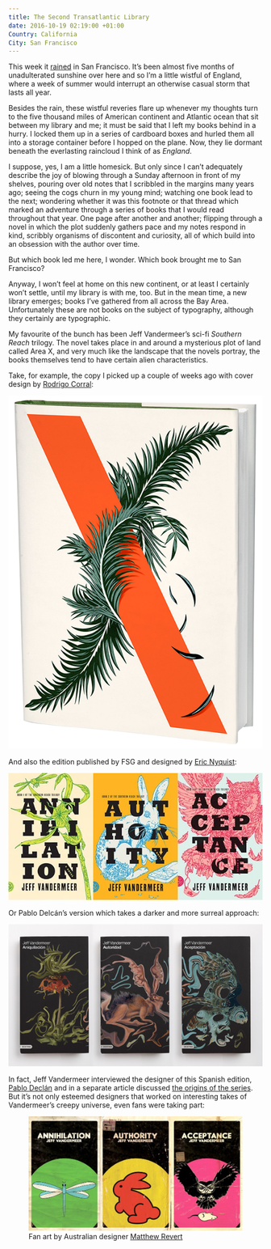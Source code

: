 ```yaml
---
title: The Second Transatlantic Library
date: 2016-10-19 02:19:00 +01:00
Country: California
City: San Francisco
---
```


<p>This week it <a href="https://twitter.com/vruba/status/786964172428816384">rained</a> in San Francisco. It’s been almost five months of unadulterated sunshine over here and so I’m a little wistful of England, where a week of summer would interrupt an otherwise casual storm that lasts all year.</p>

<p>Besides the rain, these wistful reveries flare up whenever my thoughts turn to the five thousand miles of American continent and Atlantic ocean that sit between my library and me; it must be said that I left my books behind in a hurry. I locked them up in a series of cardboard boxes and hurled them all into a storage container before I hopped on the plane. Now, they lie dormant beneath the everlasting raincloud I think of as <em>England</em>.</p>

<p>I suppose, yes, I am a little homesick. But only since I can’t adequately describe the joy of blowing through a Sunday afternoon in front of my shelves, pouring over old notes that I scribbled in the margins many years ago; seeing the cogs churn in my young mind; watching one book lead to the next; wondering whether it was this footnote or that thread which marked an adventure through a series of books that I would read throughout that year. One page after another and another; flipping through a novel in which the plot suddenly gathers pace and my notes respond in kind, scribbly organisms of discontent and curiosity, all of which build into an obsession with the author over time.</p>

<p>But which book led me here, I wonder. Which book brought me to San Francisco?</p>

<p>Anyway, I won’t feel at home on this new continent, or at least I certainly won’t settle, until my library is with me, too. But in the mean time, a new library emerges; books I’ve gathered from all across the Bay Area. Unfortunately these are not books on the subject of typography, although they certainly are typographic.</p>

<p>My favourite of the bunch has been Jeff Vandermeer’s sci-fi <em>Southern Reach</em> trilogy. The novel takes place in and around a mysterious plot of land called Area X, and very much like the landscape that the novels portray, the books themselves tend to have certain alien characteristics.</p>

Take, for example, the copy I picked up a couple of weeks ago with cover design by [Rodrigo Corral](http://www.jeffvandermeer.com/2015/01/21/rodrigo-corrals-cover-area-x-hardcover/):

![areax.png](/uploads/areax.png)

And also the edition published by FSG and designed by [Eric Nyquist](http://www.jeffvandermeer.com/2014/05/02/eric-nyquist-and-the-southern-reach-series/):

![southernreach.jpg](/uploads/southernreach.jpg)

Or Pablo Delcán’s version which takes a darker and more surreal approach: 

![Delcan1.png](/uploads/Delcan1.png)

In fact, Jeff Vandermeer interviewed the designer of this Spanish edition, [Pablo Declán](http://www.fsgworkinprogress.com/2014/06/foreign-editions-the-southern-reach-trilogy/) and in a separate article discussed [the origins of the series](http://www.theatlantic.com/entertainment/archive/2015/01/from-annihilation-to-acceptance-a-writers-surreal-journey/384884/). But it’s not only esteemed designers that worked on interesting takes of Vandermeer’s creepy universe, even fans were taking part:

<figure>
  <img src='/uploads/1f4cd7001.jpg'>
  <figcaption>Fan art by Australian designer <a href='http://www.jeffvandermeer.com/2014/05/12/the-southern-reach-goes-retro-with-covers-by-matthew-revert'>Matthew Revert</a></figcaption>
</figure>

